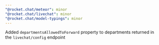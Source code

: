 ```yaml
---
"@rocket.chat/meteor": minor
"@rocket.chat/livechat": minor
"@rocket.chat/model-typings": minor
---
```


Added `departmentsAllowedToForward` property to departments returned in the `livechat/config` endpoint
